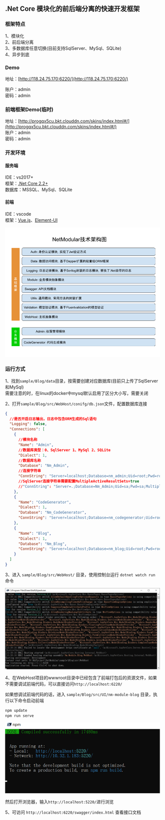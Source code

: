## .Net Core 模块化的前后端分离的快速开发框架

### 框架特点
1、模块化  
2、前后端分离  
3、多数据库任意切换(目前支持SqlServer、MySql、SQLite)  
4、异步到底

### Demo
地址：[http://118.24.75.170:6220/](http://118.24.75.170:6220/)

账户：admin  
密码：admin

### 前端框架Demo(临时)
地址：[http://progqx5cu.bkt.clouddn.com/skins/index.html#/](http://progqx5cu.bkt.clouddn.com/skins/index.html#/)  
账户：admin  
密码：admin

### 开发环境

#### 服务端
IDE：vs2017+  
框架：[.Net Core 2.2+](https://docs.microsoft.com/zh-cn/aspnet/core/fundamentals/?tabs=windows&view=aspnetcore-2.2#tabpanel_Rl26OFmlz8_aspnetcore2x)  
数据库：MSSQL、MySql、SQLite  
#### 前端
IDE：vscode  
框架：[Vue.js](https://cn.vuejs.org/)、[Element-UI](https://element.eleme.cn/#/zh-CN/component/layout)

![架构图](./docs/image/Architecture.png)

### 运行方式

1、找到`sample/Blog/data`目录，按需要创建对应数据库(目前只上传了SqlServer和MySql)  
    需要注意的时，在linux的docker中mysql默认启用了区分大小写，需要关闭

2、打开`sample/Blog/src/WebHost/conifg/db.json`文件，配置数据库连接
```json
{
  //是否开启日志输出，日志中包含ORM生成的Sql语句
  "Logging": false,
  "Connections": [
    {
      //模块名称
      "Name": "Admin",
      //数据库类型：0、SqlServer 1、MySql 2、SQLite
      "Dialect": 1,
      //数据库名称
      "Database": "Nm_Admin",
      //连接字符串
      "ConnString": "Server=localhost;Database=nm_admin;Uid=root;Pwd=root;Allow User Variables=True;charset=utf8;SslMode=none;"
      //SqlServer连接字符串需要配置MultipleActiveResultSets=true
      //"ConnString": "Server=.;Database=Nm_Admin;Uid=sa;Pwd=sa;MultipleActiveResultSets=true;"
    },
    {
      "Name": "CodeGenerator",
      "Dialect": 1,
      "Database": "Nm_CodeGenerator",
      "ConnString": "Server=localhost;Database=nm_codegenerator;Uid=root;Pwd=root;Allow User Variables=True;charset=utf8;SslMode=none;"
    },
    {
      "Name": "Blog",
      "Dialect": 1,
      "Database": "Nm_Blog",
      "ConnString": "Server=localhost;Database=nm_blog;Uid=root;Pwd=root;Allow User Variables=True;charset=utf8;SslMode=none;"
    }
  ]
}
```

3、进入 `sample/Blog/src/WebHost/` 目录，使用控制台运行 `dotnet watch run` 命令

![启动后端](./docs/image/20190521153845.png)

4、在WebHost项目的wwwroot目录中已经包含了前端打包后的资源文件，如果不需要调试前端代码，可以直接访问`http://localhost:6220/`

如果想调试前端代码的话，进入 `sample/Blog/src/UI/nm-module-blog` 目录，执行以下命令启动前端

```js
npm update  
npm run serve
```

![启动前端](./docs/image/20190521154155.png)

然后打开浏览器，输入`http://localhost:5220/`进行浏览

5、可访问 `http://localhost:6220/swagger/index.html` 查看接口文档


